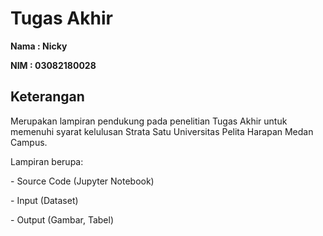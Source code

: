 # Tugas Akhir
<b>
<p> Nama  :  Nicky <br>
<p> NIM   :  03082180028 <br> </b>

## Keterangan

Merupakan lampiran pendukung pada penelitian Tugas Akhir untuk memenuhi syarat kelulusan Strata Satu Universitas Pelita Harapan Medan Campus.
<p>Lampiran berupa: <br>
 <p> - Source Code (Jupyter Notebook)
 <p> - Input (Dataset)
 <p> - Output (Gambar, Tabel)
